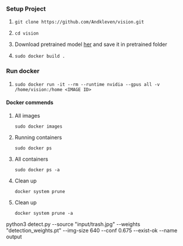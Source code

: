 ### Setup Project

1.  ```console
    git clone https://github.com/Andkleven/vision.git
    ```
1.  ```console
    cd vision
    ```
1.  Download pretrained model [her](https://drive.google.com/drive/folders/1nYyaQXOBjNdUJDsmJpcRpu6oE55aQoLA) and save it in pretrained folder
1.  ```console
    sudo docker build .
    ```

### Run docker

1.  ```console
    sudo docker run -it --rm --runtime nvidia --gpus all -v /home/vision:/home <IMAGE ID>
    ```

#### Docker commends

1.  All images
    ```console
    sudo docker images
    ```
1.  Running containers
    ```console
    sudo docker ps
    ```
1.  All containers
    ```console
    sudo docker ps -a
    ```
1.  Clean up
    ```console
    docker system prune
    ```
1.  Clean up
    ```console
    docker system prune -a
    ```

python3 detect.py --source "input/trash.jpg" --weights "detection_weights.pt" --img-size 640 --conf 0.675 --exist-ok --name output
